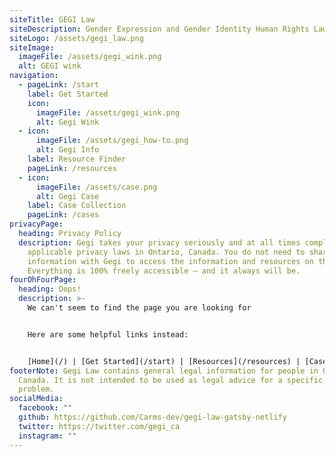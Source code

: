 ```yaml
---
siteTitle: GEGI Law
siteDescription: Gender Expression and Gender Identity Human Rights Law for Ontario Students
siteLogo: /assets/gegi_law.png
siteImage:
  imageFile: /assets/gegi_wink.png
  alt: GEGI wink
navigation:
  - pageLink: /start
    label: Get Started
    icon:
      imageFile: /assets/gegi_wink.png
      alt: Gegi Wink
  - icon:
      imageFile: /assets/gegi_how-to.png
      alt: Gegi Info
    label: Resource Finder
    pageLink: /resources
  - icon:
      imageFile: /assets/case.png
      alt: Gegi Case
    label: Case Collection
    pageLink: /cases
privacyPage:
  heading: Privacy Policy
  description: Gegi takes your privacy seriously and at all times complies with
    applicable privacy laws in Ontario, Canada. You do not need to share any
    information with Gegi to access the information and resources on this site.
    Everything is 100% freely accessible — and it always will be.
fourOhFourPage:
  heading: Oops!
  description: >-
    We can't seem to find the page you are looking for


    Here are some helpful links instead:


    [Home](/) | [Get Started](/start) | [Resources](/resources) | [Cases](/cases)
footerNote: Gegi Law contains general legal information for people in Ontario,
  Canada. It is not intended to be used as legal advice for a specific legal
  problem.
socialMedia:
  facebook: ""
  github: https://github.com/Carms-dev/gegi-law-gatsby-netlify
  twitter: https://twitter.com/gegi_ca
  instagram: ""
---
```

